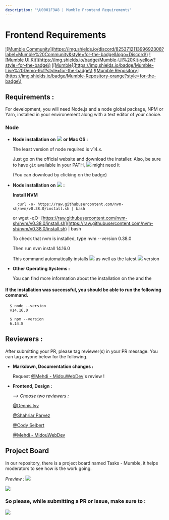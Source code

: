 ```yaml
---
description: "\U0001F3A8 | Mumble Frontend Requirements"
---
```


# Frontend Requirements

 [!\[Mumble Community\]\(https://img.shields.io/discord/825371211399692308?label=Mumble%20Community&style=for-the-badge&logo=Discord\)](https://discord.gg/9Du4KUY3dE) [!\[Mumble UI Kit\]\(https://img.shields.io/badge/Mumble-UI%20Kit-yellow?style=for-the-badge\)](http://mumble-lp.s3-website-us-west-2.amazonaws.com/) [!\[Mumble\]\(https://img.shields.io/badge/Mumble-Live%20Demo-9cf?style=for-the-badge\)](https://mumble.dev) [!\[Mumble Repository\]\(https://img.shields.io/badge/Mumble-Repository-orange?style=for-the-badge\)](https://github.com/divanov11/Mumble)

## Requirements :

For development, you will need Node.js and a node global package, NPM or Yarn, installed in your environement along with a text editor of your choice.

### Node

* **Node installation on** ![](https://img.shields.io/badge/Windows-0078D6?style=for-the-badge&logo=windows&logoColor=white) **or Mac OS :**

  The least version of node required is v14.x.

  Just go on the official  website and download the installer. Also, be sure to have `git` available in your PATH, ![](https://img.shields.io/badge/npm-CB3837?style=for-the-badge&logo=npm&logoColor=white) might need it  


  \(You can download  by clicking on the badge\)

* **Node installation on** ![](https://img.shields.io/badge/Ubuntu-E95420?style=for-the-badge&logo=ubuntu&logoColor=white) **:**

  **Install NVM**

  ```text
    curl -o- https://raw.githubusercontent.com/nvm-sh/nvm/v0.38.0/install.sh | bash
  ```

  or wget -qO- [https://raw.githubusercontent.com/nvm-sh/nvm/v0.38.0/install.sh](https://raw.githubusercontent.com/nvm-sh/nvm/v0.38.0/install.sh) \| bash

  To check that nvm is installed, type nvm --version 0.38.0

  Then run nvm install 14.16.0

  This command automatically installs ![](https://img.shields.io/badge/Node.js-43853D?style=for-the-badge&logo=node.js&logoColor=white) as well as the latest ![](https://img.shields.io/badge/npm-CB3837?style=for-the-badge&logo=npm&logoColor=white) version

* **Other Operating Systems :**

  You can find more information about the installation on the  and the 

#### If the installation was successful, you should be able to run the following command.

```text
  $ node --version
  v14.16.0

  $ npm --version
  6.14.8
```

## Reviewers :

After submitting your PR, please tag reviewer\(s\) in your PR message. You can tag anyone below for the following.

* **Markdown, Documentation changes :**

  Request [@Mehdi - MidouWebDev](https://github.com/MidouWebDev)'s review !

* **Frontend, Design :**

  --&gt; _Choose two reviewers :_

  [@Dennis Ivy](https://github.com/divanov11)

  [@Shahriar Parvez](https://github.com/Mr-spShuvo)

  [@Cody Seibert](https://github.com/codyseibert)

  [@Mehdi - MidouWebDev](https://github.com/MidouWebDev)

## Project Board

In our repository, there is a project board named Tasks - Mumble, it helps moderators to see how is the work going.   


_Preview :_ ![](https://cdn.discordapp.com/attachments/824655741318332426/843776954204815380/projects-icon.PNG)

![](https://cdn.discordapp.com/attachments/824655741318332426/843784043354259456/project-board.gif)

### So please, while submitting a PR or Issue, make sure to :

![](https://github.com/MidouWebDev/Mumble-docs/tree/e7e8a918ac17a819790344c72d376133019cf9d5/Contributing%20to%20Mumble/images/activate-project.gif)

